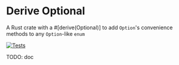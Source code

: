 # Derive Optional

A Rust crate with a #\[derive(Optional)] to add `Option`'s convenience methods to any `Option`-like `enum`

[![Tests](https://github.com/mich101mich/derive_optional/actions/workflows/test.yml/badge.svg)](https://github.com/mich101mich/derive_optional/actions/workflows/test.yml)

TODO: doc
